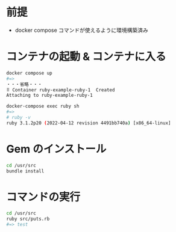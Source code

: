 # 前提

- docker compose コマンドが使えるように環境構築済み

# コンテナの起動 & コンテナに入る

```bash
docker compose up
#=>
・・・省略・・・
⠿ Container ruby-example-ruby-1  Created                                                                                 5.0s
Attaching to ruby-example-ruby-1

docker-compose exec ruby sh
#=>
# ruby -v
ruby 3.1.2p20 (2022-04-12 revision 4491bb740a) [x86_64-linux]
```

# Gem のインストール

```bash
cd /usr/src
bundle install
```

# コマンドの実行

```bash
cd /usr/src
ruby src/puts.rb
#=> test
```
